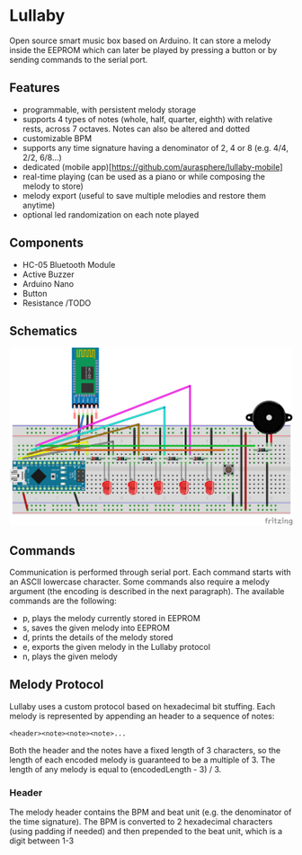 # Lullaby
Open source smart music box based on Arduino. It can store a melody inside the EEPROM which can later be played by pressing a button or by sending commands to the serial port. 

## Features
 - programmable, with persistent melody storage
 - supports 4 types of notes (whole, half, quarter, eighth) with relative rests, across 7 octaves. Notes can also be altered and dotted
 - customizable BPM
 - supports any time signature having a denominator of 2, 4 or 8 (e.g. 4/4, 2/2, 6/8...)
 - dedicated (mobile app)[https://github.com/aurasphere/lullaby-mobile]
 - real-time playing (can be used as a piano or while composing the melody to store)
 - melody export (useful to save multiple melodies and restore them anytime)
 - optional led randomization on each note played

## Components
 - HC-05 Bluetooth Module
 - Active Buzzer
 - Arduino Nano
 - Button
 - Resistance /TODO
 
## Schematics

![Schematics](lullaby.png)

## Commands

Communication is performed through serial port. Each command starts with an ASCII lowercase character. Some commands also require a melody argument (the encoding is described in the next paragraph). The available commands are the following:

 - p, plays the melody currently stored in EEPROM
 - s<melody>, saves the given melody into EEPROM
 - d, prints the details of the melody stored
 - e, exports the given melody in the Lullaby protocol
 - n<melody>, plays the given melody
 
## Melody Protocol

Lullaby uses a custom protocol based on hexadecimal bit stuffing. Each melody is represented by appending an header to a sequence of notes:

    <header><note><note><note>...
	
Both the header and the notes have a fixed length of 3 characters, so the length of each encoded melody is guaranteed to be a multiple of 3. The length of any melody is equal to (encodedLength - 3) / 3.

### Header

The melody header contains the BPM and beat unit (e.g. the denominator of the time signature). The BPM is converted to 2 hexadecimal characters (using padding if needed) and then prepended to the beat unit, which is a digit between 1-3